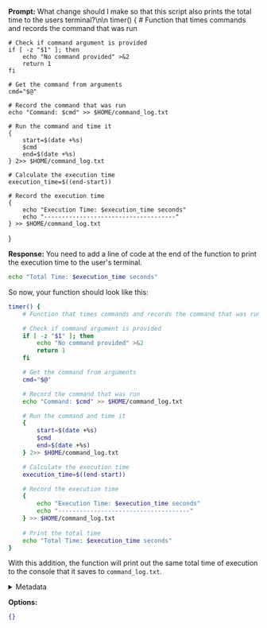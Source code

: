 **Prompt:**
What change should I make so that this script also prints the total time to the users terminal?\n\n timer() {
    # Function that times commands and records the command that was run

    # Check if command argument is provided
    if [ -z "$1" ]; then
        echo "No command provided" >&2
        return 1
    fi

    # Get the command from arguments
    cmd="$@"

    # Record the command that was run
    echo "Command: $cmd" >> $HOME/command_log.txt

    # Run the command and time it
    {
        start=$(date +%s)
        $cmd
        end=$(date +%s)
    } 2>> $HOME/command_log.txt

    # Calculate the execution time
    execution_time=$((end-start))

    # Record the execution time
    {
        echo "Execution Time: $execution_time seconds"
        echo "-------------------------------------"
    } >> $HOME/command_log.txt
}

**Response:**
You need to add a line of code at the end of the function to print the execution time to the user's terminal. 

```bash
echo "Total Time: $execution_time seconds"
```

So now, your function should look like this:

```bash
timer() {
    # Function that times commands and records the command that was run

    # Check if command argument is provided
    if [ -z "$1" ]; then
        echo "No command provided" >&2
        return 1
    fi

    # Get the command from arguments
    cmd="$@"

    # Record the command that was run
    echo "Command: $cmd" >> $HOME/command_log.txt

    # Run the command and time it
    {
        start=$(date +%s)
        $cmd
        end=$(date +%s)
    } 2>> $HOME/command_log.txt

    # Calculate the execution time
    execution_time=$((end-start))

    # Record the execution time
    {
        echo "Execution Time: $execution_time seconds"
        echo "-------------------------------------"
    } >> $HOME/command_log.txt
    
    # Print the total time
    echo "Total Time: $execution_time seconds"
}
```

With this addition, the function will print out the same total time of execution to the console that it saves to `command_log.txt`.

<details><summary>Metadata</summary>

- Duration: 28740 ms
- Datetime: 2023-09-08T14:24:55.446349
- Model: gpt-4-0613

</details>

**Options:**
```json
{}
```

